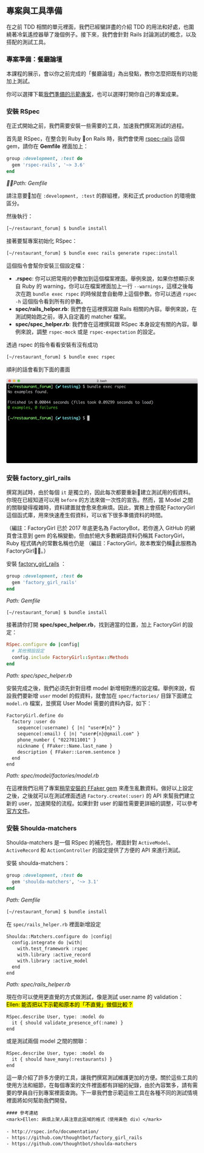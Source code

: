 ## 專案與工具準備

在之前 TDD 相關的單元裡面，我們已經蠻詳盡的介紹 TDD 的用法和好處，也圍繞著冷氣遙控器舉了幾個例子。接下來，我們會針對 Rails 討論測試的概念，以及搭配的測試工具。

### 專案準備：餐廳論壇

本課程的展示，會以你之前完成的「餐廳論壇」為出發點，教你怎麼把既有的功能加上測試。

你可以選擇下載[我們準備的示範專案](https://github.com/ALPHACamp/restaurant-forum-testing)，也可以選擇打開你自己的專案成果。

### 安裝 RSpec

在正式開始之前，我們需要安裝一些需要的工具，加速我們撰寫測試的過程。

首先是 RSpec，在整合到 Ruby on Rails 時，我們會使用 [rspec-rails](https://github.com/rspec/rspec-rails) 這個 gem，請你在 **Gemfile** 裡面加上：

```ruby
group :development, :test do
  gem 'rspec-rails', '~> 3.6'
end
```
*Path: Gemfile*

請注意要加在 `:development, :test` 的群組裡，來和正式 production 的環境做區分。

然後執行：
```bash
[~/restaurant_forum] $ bundle install
```

接著要幫專案初始化 RSpec：

```bash
[~/restaurant_forum] $ bundle exec rails generate rspec:install
```

這個指令會幫你安裝三個設定檔：

- **.rspec**: 你可以把常用的參數加到這個檔案裡面。舉例來說，如果你想顯示來自 Ruby 的 warning，你可以在檔案裡面加上一行 `--warnings`，這樣之後每次在跑 `bundle exec rspec` 的時候就會自動帶上這個參數。你可以透過 `rspec -h` 這個指令看到所有的參數。
- **spec/rails_helper.rb**: 我們會在這裡撰寫跟 Rails 相關的內容。舉例來說，在測試開始跑之前，導入自定義的 matcher 檔案。
- **spec/spec_helper.rb**: 我們會在這裡撰寫跟 RSpec 本身設定有關的內容。舉例來說，調整 `rspec-mock` 或是 `rspec-expectation` 的設定。

透過 rspec 的指令看看安裝有沒有成功

```bash
[~/restaurant_forum] $ bundle exec rspec
```

順利的話會看到下面的畫面

![image](images/01-install-check.png)

### 安裝 factory_girl_rails

撰寫測試時，由於每個 `it` 是獨立的，因此每次都要重新建立測試用的假資料。你現在已經知道可以用 `before` 的方法來做一次性的宣告。然而，當 Model 之間的關聯變得複雜時，資料建置就會愈來愈麻煩。因此，實務上會搭配 FactoryGirl 這個函式庫，用來快速產生假資料，可以省下很多準備資料的時間。

（編註：FactoryGirl 已於 2017 年底更名為 FactoryBot，若你進入 GitHub 的網頁會注意到 gem 的名稱變動，但由於絕大多數網路資料仍稱其 FactoryGirl，Ruby 程式碼內的常數名稱也仍是 （編註：FactoryGirl，故本教案仍稱此服務為 FactoryGirl。）

安裝 [factory_girl_rails](https://github.com/thoughtbot/factory_girl_rails) ：

```ruby
group :development, :test do
  gem 'factory_girl_rails'
end
```
*Path: Gemfile*

```bash
[~/restaurant_forum] $ bundle install
```

接著請你打開 **spec/spec_helper.rb**，找到適當的位置，加上 FactoryGirl 的設定：

```ruby
RSpec.configure do |config|
  # 其他預設設定
  config.include FactoryGirl::Syntax::Methods
end
```
*Path: spec/spec_helper.rb*


安裝完成之後，我們必須先針對目標 model 新增相對應的設定檔。舉例來說，假設我們要新增 `user` model 的假資料，就會加在 `spec/factories/` 目錄下面建立 `model.rb` 檔案，並撰寫 User Model 需要的資料內容，如下：

```
FactoryGirl.define do
  factory :user do
    sequence(:username) { |n| "user#{n}" }
    sequence(:email) { |n| "user#{n}@gmail.com" }
    phone_number { "0227011001" }
    nickname { FFaker::Name.last_name }
    description { FFaker::Lorem.sentence }
  end
end
```
*Path: spec/model/factories/model.rb*

在這裡我們沿用了專案[稍早安裝的 FFaker gem](https://lighthouse.alphacamp.co/units/426) 來產生亂數資料。做好以上設定之後，之後就可以在測試裡面透過 `Factory.create(:user)` 的 API 來幫我們建立新的 user，加速開發的流程。如果針對 user 的屬性需要更詳細的調整，可以參考[官方文件](https://github.com/thoughtbot/factory_girl/blob/master/GETTING_STARTED.md#configure-your-test-suite)。


### 安裝 Shoulda-matchers

Shoulda-matchers 是一個 RSpec 的補充包，裡面針對 `ActiveModel`、`ActiveRecord` 和 `ActionController` 的設定提供了方便的 API 來進行測試。

安裝 shoulda-matchers：

```ruby
group :development, :test do
  gem 'shoulda-matchers', '~> 3.1'
end
```
*Path: Gemfile*


```bash
[~/restaurant_forum] $ bundle install
```

在 `spec/rails_helper.rb` 裡面新增設定

```
Shoulda::Matchers.configure do |config|
  config.integrate do |with|
    with.test_framework :rspec
    with.library :active_record
    with.library :active_model
  end
end
```
*Path: spec/rails_helper.rb*


現在你可以使用更直覺的方式做測試，像是測試 user.name 的 validation：
<mark>Ellen: 能否把以下示範和原本的「不直覺」做個比較？</mark>

```
RSpec.describe User, type: :model do
  it { should validate_presence_of(:name) }
end
```

或是測試兩個 model 之間的關聯：

```
RSpec.describe User, type: :model do
  it { should have_many(:restaurants) }
end
```
這一章介紹了許多方便的工具，讓我們撰寫測試維護更加的方便。關於這些工具的使用方法和細節，在每個專案的文件裡面都有詳細的紀錄，由於內容繁多，請有需要的學員自行到專案裡面查詢。下一章我們會示範這些工具在各種不同的測試情境裡面將如何幫助我們開發。

```
#### 參考連結
<mark>Ellen: 麻煩上架人員注意此區域的格式（使用黃色 div）</mark>

- http://rspec.info/documentation/
- https://github.com/thoughtbot/factory_girl_rails
- https://github.com/thoughtbot/shoulda-matchers
```
